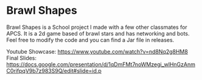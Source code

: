 # Brawl Shapes

Brawl Shapes is a School project I made with a few other classmates for APCS. It is a 2d game based of brawl stars and has networking and bots. Feel free to modify the code and you can find a Jar file in releases.

Youtube Showcase: https://www.youtube.com/watch?v=nd8Nq2g8HM8
Final Slides: https://docs.google.com/presentation/d/1qDmFMt7noWMzegi_wlHnGzAnmC0rifpqV9b7z983S9Q/edit#slide=id.p
